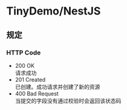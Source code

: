 # TinyDemo/NestJS

## 规定

### HTTP Code

* 200 OK  
  请求成功  
* 201 Created  
  已创建。成功请求并创建了新的资源
* 400 Bad Request  
  当提交的字段没有通过校验时会返回该状态码
